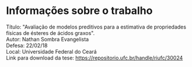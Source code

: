 # Informações sobre o trabalho
Título: "Avaliação de modelos preditivos para a estimativa de propriedades físicas de ésteres de ácidos graxos".  
Autor: Nathan Sombra Evangelista  
Defesa: 22/02/18  
Local: Universidade Federal do Ceará  
Link para download da tese: https://repositorio.ufc.br/handle/riufc/30024
